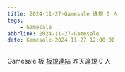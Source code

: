 ```yaml
---
title: 2024-11-27-Gamesale 違規 0 人
tags:
    - Gamesale
abbrlink: 2024-11-27-Gamesale
date: Gamesale-2024-11-27 12:00:00
---
```

Gamesale 板 [板規連結](https://www.ptt.cc/bbs/Gossiping/M.1637425085.A.07D.html)
昨天違規 0 人
